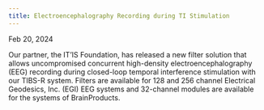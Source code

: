```yaml
---
title: Electroencephalography Recording during TI Stimulation
---
```


Feb 20, 2024

Our partner, the IT’IS Foundation, has released a new filter solution that allows uncompromised concurrent high-density electroencephalography (EEG) recording during closed-loop temporal interference stimulation with our TIBS-R system. Filters are available for 128 and 256 channel Electrical Geodesics, Inc. (EGI) EEG systems and 32-channel modules are available for the systems of BrainProducts.
